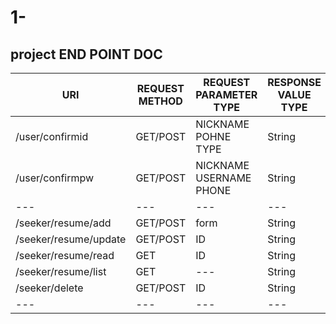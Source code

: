 # 1-
project
END POINT DOC
---
|URI|REQUEST METHOD|REQUEST PARAMETER TYPE|RESPONSE VALUE TYPE|DESCRIPTION|
|---|---|---|---|---|
|/user/confirmid|GET/POST|NICKNAME POHNE TYPE|String|---|
|/user/confirmpw|GET/POST|NICKNAME USERNAME PHONE|String|---|
|---|---|---|---|---|
|/seeker/resume/add|GET/POST|form|String|---|
|/seeker/resume/update|GET/POST|ID|String|---|
|/seeker/resume/read|GET|ID|String|---|
|/seeker/resume/list|GET|---|String|---|
|/seeker/delete|GET/POST|ID|String|---|
|---|---|---|---|---|
